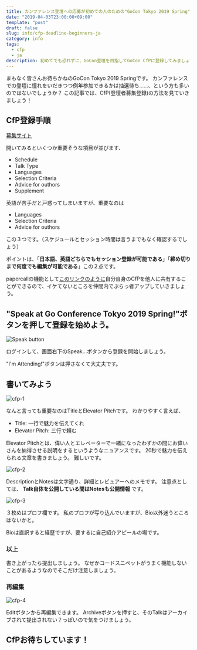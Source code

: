 ```yaml
---
title: カンファレンス登壇への応募が初めての人のための"GoCon Tokyo 2019 Spring" CfPの書き方
date: "2019-04-03T23:00:00+09:00"
template: "post"
draft: false
slug: info/cfp-deadline-beginners-ja
category: info
tags: 
  - cfp
  - ja
description: 初めてでも恐れずに、GoCon登壇を目指してGoCon CfPに登録してみましょう。PaperCallでのCfP登録のやり方を詳しくやりかたを書いていきます。  
---
```


まもなく皆さんお待ちかねのGoCon Tokyo 2019 Springです。
カンファレンスでの登壇に憧れをいだきつつ例年参加できるかは抽選待ち……、という方も多いのではないでしょうか？
この記事では、CfP(登壇者募集登録)の方法を見ていきましょう！

## CfP登録手順

[募集サイト](https://www.papercall.io/gocon-tokyo-2019)

開いてみるといくつか重要そうな項目が並びます、

* Schedule
* Talk Type
* Languages
* Selection Criteria
* Advice for outhors
* Supplement

英語が苦手だと戸惑ってしまいますが、重要なのは

* Languages
* Selection Criteria
* Advice for outhors

この３つです。（スケジュールとセッション時間は言うまでもなく確認するでしょう）

ポイントは、「__日本語、英語どちらでもセッション登録が可能である__」「__締め切りまで何度でも編集が可能である__」この２点です。

papercallの機能として[このリンクのように](https://www.papercall.io/speakers/46393/speaker_talks/126723-let-s-solve-quizzes-about-go-parallelism-become-an-advanced-gopher)自分自身のCfPを他人に共有することができるので、イケてないところを仲間内でぶらっ者アップしていきましょう。

## "Speak at Go Conference Tokyo 2019 Spring!"ボタンを押して登録を始めよう。

![Speak button](/media/posts/0403-cfp-0.png)

ログインして、画面右下のSpeak...ボタンから登録を開始しましょう。

"I'm Attending!"ボタンは押さなくて大丈夫です。

## 書いてみよう

![cfp-1](/media/posts/0403-cfp-1.png)

なんと言っても重要なのはTitleとElevator Pitchです。
わかりやすく言えば、

* Title: 一行で魅力を伝えてくれ
* Elevator Pitch: 三行で頼む

Elevator Pitchとは、偉い人とエレベーターで一緒になったわずかの間にお偉いさんを納得させる説明をするというようなニュアンスです。
20秒で魅力を伝えられる文章を書きましょう。
難しいです。

![cfp-2](/media/posts/0403-cfp-2.png)

DescriptionとNotesは文字通り、詳細とレビュアーへのメモです。
注意点としては、 __Talk自体を公開している間はNotesも公開情報__ です。

![cfp-3](/media/posts/0403-cfp-3.png)

３枚めはプロフ欄です。
私のプロフが写り込んでいますが、Bio以外迷うところはないかと。

Bioは直訳すると経歴ですが、要するに自己紹介アピールの場です。

### 以上

書き上がったら提出しましょう。
なぜかコードスニペットがうまく機能しないことがあるようなのでそこだけ注意しましょう。

### 再編集

![cfp-4](/media/posts/0403-cfp-4.png)

Editボタンから再編集できます。
Archiveボタンを押すと、そのTalkはアーカイブされて提出されない？っぽいので気をつけましょう。

## CfPお待ちしています！